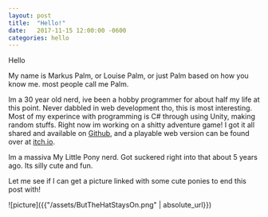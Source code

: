 ```yaml
---
layout: post
title:  "Hello!"
date:   2017-11-15 12:00:00 -0600
categories: hello
---
```

Hello

My name is Markus Palm, or Louise Palm, or just Palm based on how you know me. most people call me Palm.

Im a 30 year old nerd, ive been a hobby programmer for about half my life at this point.
Never dabbled in web development tho, this is most interesting.
Most of my experince with programming is C# through using Unity, making random stuffs.
Right now im working on a shitty adventure game! I got it all shared and available on [Github][repo], and a playable web version can be found over at [itch.io][game].

Im a massiva My Little Pony nerd. Got suckered right into that about 5 years ago. Its silly cute and fun.

Let me see if I can get a picture linked with some cute ponies to end this post with!

![picture]({{"/assets/ButTheHatStaysOn.png" | absolute_url}})

[repo]: https://github.com/McPalm/EquestrianAdventurer
[game]: https://mcpalm.itch.io/equestrian-adventurer?secret=Vo633P35BWZLjvVCGPUuwAkL5ms